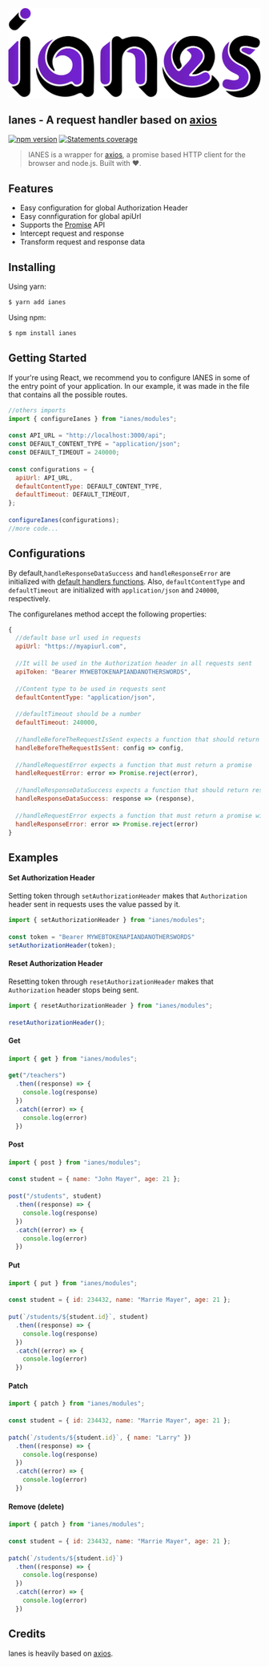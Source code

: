 ![Ianes](./img/ianes.png)

## Ianes - A request handler based on [axios](https://github.com/axios/axios "Axios")

[![npm version](https://img.shields.io/badge/npm-v.0.0.0-yellow.svg)](https://www.npmjs.org/package/ianes)
[![Statements coverage](https://img.shields.io/badge/Statements%20Coverage-77.8%25-yellowgreen.svg)](https://coveralls.io/r/mzabriskie/axios)

> IANES is a wrapper for [axios](https://github.com/axios/axios "Axios"), a promise based HTTP client for the browser and node.js. Built with :heart:.

## Features

- Easy configuration for global Authorization Header
- Easy connfiguration for global apiUrl
- Supports the [Promise](https://developer.mozilla.org/en-US/docs/Web/JavaScript/Reference/Global_Objects/Promise) API
- Intercept request and response
- Transform request and response data

## Installing

Using yarn:

```bash
$ yarn add ianes
```

Using npm:

```bash
$ npm install ianes
```

## Getting Started

If your're using React, we recommend you to configure IANES in some of the entry point of your application. In our example, it was made in the file that contains all the possible routes.

```js
//others imports
import { configureIanes } from "ianes/modules";

const API_URL = "http://localhost:3000/api";
const DEFAULT_CONTENT_TYPE = "application/json";
const DEFAULT_TIMEOUT = 240000;

const configurations = {
  apiUrl: API_URL,
  defaultContentType: DEFAULT_CONTENT_TYPE,
  defaultTimeout: DEFAULT_TIMEOUT,
};

configureIanes(configurations);
//more code...
```

## Configurations

By default,`handleResponseDataSuccess` and `handleResponseError` are initialized with [default handlers functions](./requestHandlers.js). Also, `defaultContentType` and `defaultTimeout` are initialized with `application/json` and  `240000`, respectively.

The configureIanes method accept the following properties:

```js
{
  //default base url used in requests
  apiUrl: "https://myapiurl.com",
  
  //It will be used in the Authorization header in all requests sent
  apiToken: "Bearer MYWEBTOKENAPIANDANOTHERSWORDS",
  
  //Content type to be used in requests sent
  defaultContentType: "application/json",
  
  //defaultTimeout should be a number
  defaultTimeout: 240000,
  
  //handleBeforeTheRequestIsSent expects a function that should return the config object
  handleBeforeTheRequestIsSent: config => config,
  
  //handleRequestError expects a function that must return a promise
  handleRequestError: error => Promise.reject(error),
  
  //handleResponseDataSuccess expects a function that should return response
  handleResponseDataSuccess: response => (response),
  
  //handleRequestError expects a function that must return a promise with the error object
  handleResponseError: error => Promise.reject(error)
}
```

## Examples

#### Set Authorization Header

Setting token through `setAuthorizationHeader` makes that `Authorization` header sent in requests uses the value passed by it.

```js
import { setAuthorizationHeader } from "ianes/modules";

const token = "Bearer MYWEBTOKENAPIANDANOTHERSWORDS"
setAuthorizationHeader(token);

```

#### Reset Authorization Header

Resetting token through `resetAuthorizationHeader` makes that `Authorization` header stops being sent.

```js
import { resetAuthorizationHeader } from "ianes/modules";

resetAuthorizationHeader();

```

#### Get

```js
import { get } from "ianes/modules";

get("/teachers")
  .then((response) => {
    console.log(response)
  })
  .catch((error) => {
    console.log(error)
  })

```

#### Post

```js
import { post } from "ianes/modules";

const student = { name: "John Mayer", age: 21 };

post("/students", student)
  .then((response) => {
    console.log(response)
  })
  .catch((error) => {
    console.log(error)
  })
```

#### Put

```js
import { put } from "ianes/modules";

const student = { id: 234432, name: "Marrie Mayer", age: 21 };

put(`/students/${student.id}`, student)
  .then((response) => {
    console.log(response)
  })
  .catch((error) => {
    console.log(error)
  })
```

#### Patch

```js
import { patch } from "ianes/modules";

const student = { id: 234432, name: "Marrie Mayer", age: 21 };

patch(`/students/${student.id}`, { name: "Larry" })
  .then((response) => {
    console.log(response)
  })
  .catch((error) => {
    console.log(error)
  })
```

#### Remove (delete)

```js
import { patch } from "ianes/modules";

const student = { id: 234432, name: "Marrie Mayer", age: 21 };

patch(`/students/${student.id}`)
  .then((response) => {
    console.log(response)
  })
  .catch((error) => {
    console.log(error)
  })
```

<!--
#### Request 

```js
import { request } from "ianes/modules";

//...

```

#### Head 

```js
import { request } from "ianes/modules";

//...

```

#### Options 


## Resources

* [Changelog]()
-->

## Credits

Ianes is heavily based on [axios](https://github.com/axios/axios).



